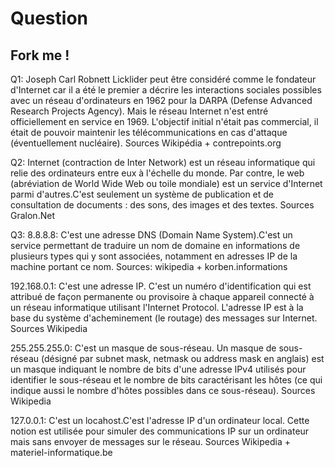 # Question
## Fork me !
Q1: Joseph Carl Robnett Licklider peut être considéré comme le fondateur d'Internet car il a été le premier a
décrire les interactions sociales possibles avec un réseau d'ordinateurs en 1962 pour la DARPA (Defense Advanced Research Projects Agency). Mais le réseau Internet n'est entré officiellement en service en 1969. L'objectif initial n'était pas commercial, il était de pouvoir maintenir les télécommunications en cas d'attaque (éventuellement nucléaire). Sources Wikipédia + contrepoints.org

Q2:
Internet (contraction de Inter Network) est un réseau informatique qui relie des ordinateurs entre eux à l'échelle du monde.
Par contre, le web (abréviation de World Wide Web ou toile mondiale) est un service d'Internet parmi d'autres.C'est seulement un système de publication et de consultation de documents : des sons, des images et des textes. Sources Gralon.Net

Q3:
8.8.8.8: C'est une adresse DNS (Domain Name System).C'est un service permettant de traduire un nom de domaine en informations de plusieurs types qui y sont associées, notamment en adresses IP de la machine portant ce nom. Sources: wikipedia + korben.informations

192.168.0.1: C'est une adresse IP. C'est un numéro d'identification qui est attribué de façon permanente ou provisoire à chaque appareil connecté à un réseau informatique utilisant l'Internet Protocol. L'adresse IP est à la base du système d'acheminement (le routage) des messages sur Internet. Sources Wikipedia

255.255.255.0: C'est un masque de sous-réseau. Un masque de sous-réseau (désigné par subnet mask, netmask ou address mask en anglais) est un masque indiquant le nombre de bits d'une adresse IPv4 utilisés pour identifier le sous-réseau et le nombre de bits caractérisant les hôtes (ce qui indique aussi le nombre d'hôtes possibles dans ce sous-réseau). Sources Wikipedia

127.0.0.1: C'est un locahost.C'est l'adresse IP d'un ordinateur local. Cette notion est utilisée pour simuler des communications IP sur un ordinateur mais sans envoyer de messages sur le réseau. Sources Wikipedia + materiel-informatique.be
